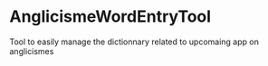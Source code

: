 # AnglicismeWordEntryTool
Tool to easily manage the dictionnary related to upcomaing app on anglicismes
